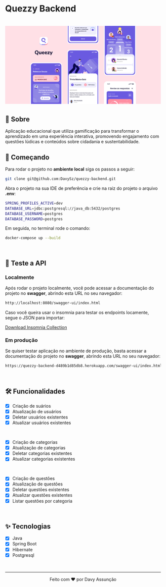 # Quezzy Backend

<h1 align="center">
  <img alt="quezzy" title="quezzy" src=".github/images/cover.png" />
</h1>

## 🔎 Sobre

Aplicação educacional que utiliza gamificação para transformar o aprendizado em uma experiência interativa, promovendo engajamento com questões lúdicas e conteúdos sobre cidadania e sustentabilidade.

## 🚀 Começando

Para rodar o projeto no <b>ambiente local</b> siga os passos a seguir:

```bash
git clone git@github.com:DavySz/quezzy-backend.git
```

Abra o projeto na sua IDE de preferência e crie na raiz do projeto o arquivo <b>.env</b>:

```bash
SPRING_PROFILES_ACTIVE=dev
DATABASE_URL=jdbc:postgresql://java_db:5432/postgres
DATABASE_USERNAME=postgres
DATABASE_PASSWORD=postgres
```

Em seguida, no terminal rode o comando:

```bash
docker-compose up --build
```
</br>

## 🧪 Teste a API

<h3><b>Localmente</b></h3>

Após rodar o projeto localmente, você pode acessar a documentação do projeto no <b>swagger</b>, abrindo esta URL no seu navegador:

```bash
http://localhost:8080/swagger-ui/index.html
```

Caso você queira usar o insomnia para testar os endpoints locamente, segue o JSON para importar:

[Download Insomnia Collection](https://drive.google.com/file/d/175i8yG9J5tMiCaRo2PyIvaWUXR5AAK32/view?usp=sharing)

<h3><b>Em produção</b></h3>

Se quiser testar aplicação no ambiente de produção, basta acessar a documentação do projeto no <b>swagger</b>, abrindo esta URL no seu navegador:

```bash
https://quezzy-backend-d489b1d85db8.herokuapp.com/swagger-ui/index.html
```

</br>

## 🛠️ Funcionalidades

- [x] Criação de suários
- [x] Atualização de usuários
- [x] Deletar usuários existentes
- [x] Atualizar usuários existentes
      
</br>

- [x] Criação de categorias
- [x] Atualização de categorias
- [x] Deletar categorias existentes
- [x] Atualizar categorias existentes

</br>

- [X] Criação de questões
- [x] Atualização de questões
- [x] Deletar questões existentes
- [x] Atualizar questões existentes
- [X] Listar questões por categoria
</br>

## ✨ Tecnologias

- [x] Java
- [x] Spring Boot
- [x] Hibernate
- [x] Postgresql
</br>

---
<p align="center">Feito com ❤️ por Davy Assunção</p>
